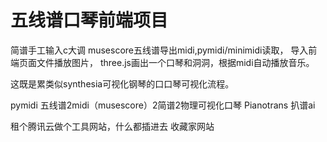 # 五线谱口琴前端项目






简谱手工输入c大调
musescore五线谱导出midi,pymidi/minimidi读取，
导入前端页面文件播放图片，
three.js画出一个口琴和洞洞，根据midi自动播放音乐。

这既是累类似synthesia可视化钢琴的口口琴可视化流程。


pymidi
五线谱2midi（musescore）2简谱2物理可视化口琴
Pianotrans
扒谱ai

租个腾讯云做个工具网站，什么都插进去
收藏家网站